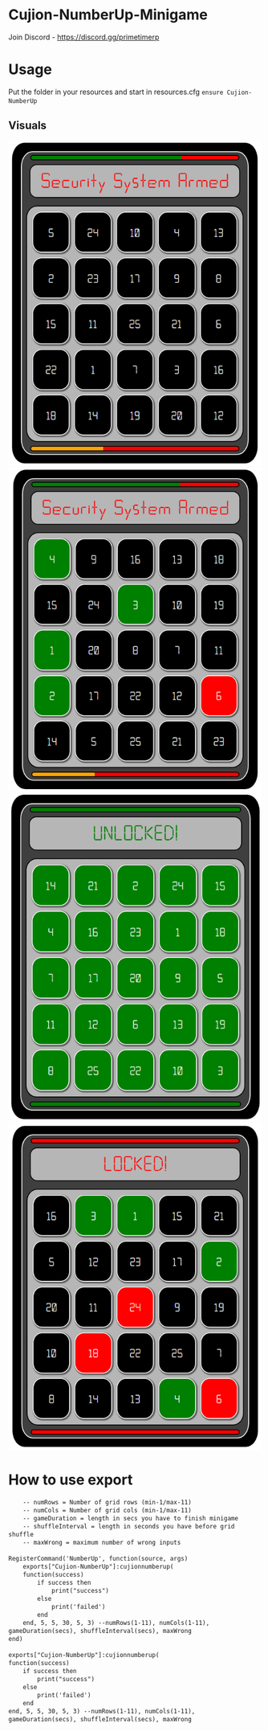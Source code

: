 # Cujion-NumberUp-Minigame

Join Discord - https://discord.gg/primetimerp
# Usage

Put the folder in your resources and start in resources.cfg
``ensure Cujion-NumberUp``

## Visuals
![NumberUp Display](./assets/images/numberupdisplay.png)
![NumberUp Started](./assets/images/numberupstarted.png)
![NumberUp Passed](./assets/images/numberuppassed.png)
![NumberUp Failed](./assets/images/numberupfailed.png)

# How to use export

```
    -- numRows = Number of grid rows (min-1/max-11)
    -- numCols = Number of grid cols (min-1/max-11)
    -- gameDuration = length in secs you have to finish minigame
    -- shuffleInterval = length in seconds you have before grid shuffle
    -- maxWrong = maximum number of wrong inputs

RegisterCommand('NumberUp', function(source, args)
    exports["Cujion-NumberUp"]:cujionnumberup(
    function(success)
        if success then
            print("success")
        else
            print('failed')
        end
    end, 5, 5, 30, 5, 3) --numRows(1-11), numCols(1-11), gameDuration(secs), shuffleInterval(secs), maxWrong
end)

exports["Cujion-NumberUp"]:cujionnumberup(
function(success)
    if success then
        print("success")
    else
        print('failed')
    end
end, 5, 5, 30, 5, 3) --numRows(1-11), numCols(1-11), gameDuration(secs), shuffleInterval(secs), maxWrong

```
